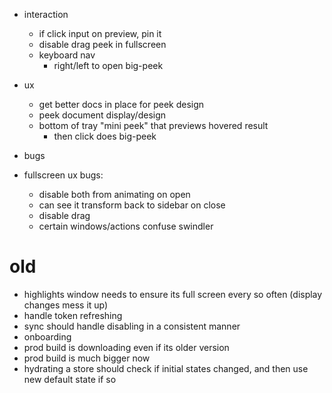 * interaction

  * if click input on preview, pin it
  * disable drag peek in fullscreen
  * keyboard nav
    * right/left to open big-peek

* ux

  * get better docs in place for peek design
  * peek document display/design
  * bottom of tray "mini peek" that previews hovered result
    * then click does big-peek

* bugs

* fullscreen ux bugs:
  * disable both from animating on open
  * can see it transform back to sidebar on close
  * disable drag
  * certain windows/actions confuse swindler

# old

* highlights window needs to ensure its full screen every so often (display changes mess it up)
* handle token refreshing
* sync should handle disabling in a consistent manner
* onboarding
* prod build is downloading even if its older version
* prod build is much bigger now
* hydrating a store should check if initial states changed, and then use new default state if so
